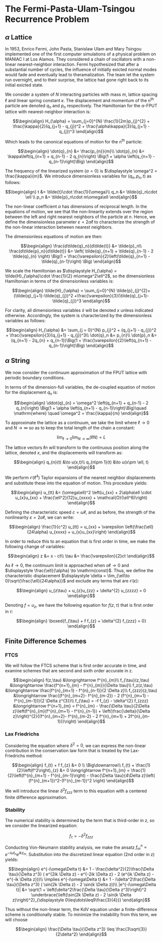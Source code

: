 # The Fermi-Pasta-Ulam-Tsingou Recurrence Problem

## $\alpha$ Lattice

In 1953, Enrico Fermi, John Pasta, Stanislaw Ulam and Mary Tsingou implemented one of the first computer simulations of a physical problem on MANIAC I at Los Alamos. They considered a chain of oscillators with a non-linear nearest-neighbor interaction. Fermi hypothesized that after a substantial number of cycles, the influence of initially exicted normal modes would fade and eventually lead to theramalization. The team let the system run overnight, and to their surprise, the lattice had gone right back to its initial exicted state.

We consider a system of $N$ interacting particles with mass $m$, lattice spacing $\ell$ and linear spring constant $\kappa$. The displacement and momentum of the $\mathrm{n^{th}}$ particle are denoted $q_{n}$ and $p_{n}$ respectively. The Hamiltonian for the $\alpha$-FPUT lattice with nearest-neighbor interaction is:

$$\begin{align} 
  H_{\alpha} = \sum_{j=0}^{N} \frac{1}{2m}p_{j}^{2} + \frac{\kappa}{2}(q_{j+1} - q_{j})^2 + \frac{\alpha\kappa}{3}(q_{j+1} - q_{j})^3
\end{align}$$

Which leads to the canonical equations of motion for the $n^{\mathrm{th}}$ particle:

$$\begin{align}
    \dot{q}_{n} &= \frac{p_{n}}{m}\\
    \dot{p}_{n} &= \kappa\left(q_{n+1} + q_{n-1} - 2 q_{n}\right)
        \Big(1 + \alpha \left(q_{n+1} - q_{n-1}\right)\Big)
\end{align}$$

The frequency of the linearized system $(\alpha = 0)$ is $\displaystyle \omega^2 = \frac{\kappa}{m}$. We introduce dimensionless variables for ($q_n,p_n,t$) as follows:

$$\begin{align}
    t &= \tilde{t}\cdot \frac{1}{\omega}\\
    q_n &= \tilde{q}_n\cdot \ell \\
    p_n &= \tilde{p}_n\cdot m\omega\ell
\end{align}$$

The non-linear coefficient $\alpha$ has dimensions of reciprocal length. In the equations of motion, we see that the non-linearity extends over the region between the left and right nearest neighbors of the particle at $n$. Hence, we define the dimensionless parameter $\displaystyle \varepsilon = 2\alpha\ell$ to characterize the strength of the non-linear interaction between nearest neighbors.

The dimensionless equations of motion are then:

$$\begin{align}
    \frac{d\tilde{q}_n}{d\tilde{t}} &= \tilde{p}_n\\
    \frac{d\tilde{p}_n}{d\tilde{t}} &= \left( \tilde{q}_{n+1} + \tilde{q}_{n-1} - 2 \tilde{q}_{n} \right)
    \Big(1 + \frac{\varepsilon}{2}\left(\tilde{q}_{n+1} - \tilde{q}_{n-1}\right) \Big)
\end{align}$$

We scale the Hamiltonian as $\displaystyle H_{\alpha} = \tilde{H}_{\alpha}\cdot \frac{1}{2} m\omega^2\ell^2$, so the dimensionless Hamiltonian in terms of the dimensionless variables is:

$$\begin{align}
\tilde{H}_{\alpha} = \sum_{j=0}^{N} \tilde{p}_{j}^{2}+(\tilde{q}_{j+1}-\tilde{q}_{j})^2 +\frac{\varepsilon}{3}(\tilde{q}_{j+1}-\tilde{q}_{j})^3
\end{align}$$

For clarity, all dimensionless variables $\tilde{x}$ will be denoted $x$ unless indicated otherwise. Accordingly, the system is characterized by the dimensionless variables as follows:

$$\begin{align}
H_{\alpha} &= \sum_{j = 0}^{N} p_{j}^2 + (q_{j+1} - q_{j})^2 + \frac{\varepsilon}{3}(q_{j+1} - q_{j})^3\\
\dot{q}_n &= p_{n}\\
\dot{p}_n &= (q_{n+1} - 2q_{n} + q_{n-1})\Big(1 + \frac{\varepsilon}{2}\left(q_{n+1} - q_{n-1}\right)\Big)
\end{align}$$

## $\alpha$ String

We now consider the continuum approximation of the FPUT lattice with periodic boundary conditions. 

In terms of the dimension-full variables, the de-coupled equation of motion for the displacement $q_{n}$ is:

$$\begin{align}
    \ddot{q}_{n} = \omega^2 \left(q_{n+1} + q_{n-1} - 2 q_{n}\right)
        \Big(1 + \alpha \left(q_{n+1} - q_{n-1}\right)\Big)\quad \mathrm{where} \quad \omega^2 = \frac{\kappa}{m}
\end{align}$$

To approximate the lattice as a continuum, we take the limit where $\ell\to 0$ and $N \to \infty$ so as to keep the total length of the chain a constant:

$$\lim_{\ell\to 0}\lim_{N\to\infty} \Big(\ell N\Big) = L$$

The lattice vectors $\ell n$ will transform to the continuous position along the lattice, denoted $x$, and the displacements will transform as:

$$\begin{align}
    q_{n}(t) &\to u(x,t)\\
    q_{n\pm 1}(t) &\to u(x\pm \ell, t)
\end{align}$$

We perform $\mathcal{O}(\ell^4)$ Taylor expansions of the nearest neighbor displacements and substitute these into the equation of motion. This procedure yields:

$$\begin{align}
    u_{tt} &= (\omega\ell)^2 \left(u_{xx} + 2\alpha\ell \cdot u_{x}u_{xx} + \frac{\ell^2}{12}u_{xxxx} + \mathcal{O}(\ell^6)\right)
\end{align}$$

Defining the characteristic speed $\displaystyle c = \omega\ell$, and as before, the strength of the nonlinearity $\varepsilon = 2\alpha\ell$, we can write:

$$\begin{align}
    \frac{1}{c^2} u_{tt} = u_{xx} + \varepsilon \left(\frac{\ell}{24\alpha} u_{xxxx} + u_{x}u_{xx}\right)
\end{align}$$

In order to reduce this to an equation that is first order in time, we make the following change of variables:

$$\begin{align}
    z &= x - ct\\
    \tau &= \frac{\varepsilon}{2}ct
\end{align}$$

As $\ell\to 0$, the continuum limit is approached when $\alpha\ell \to 0$ and $\displaystyle \frac{\ell}{\alpha} \to \mathrm{const}$. Thus, we define the characteristic displacement $\displaystyle \delta = \lim_{\ell\to 0}\sqrt{\frac{\ell}{24\alpha}}$ and exclude any terms that are $\mathcal{O}(\varepsilon)$: 

$$\begin{align}
    u_{z\tau} + u_{z}u_{zz} + \delta^{2} u_{zzzz} = 0 
\end{align}$$

Denoting $f = u_{z}$, we have the following equation for $f(z,\tau)$ that is first order in $\tau$:

$$\begin{align}
    \boxed{f_{\tau} + f f_{z} + \delta^{2} f_{zzz} = 0}
\end{align}$$


## Finite Difference Schemes

### FTCS

We will follow the FTCS scheme that is first order accurate in time, and examine schemes that are second and sixth order accurate in z.

$$\begin{align}
    f(z,\tau) 
    &\longrightarrow 
        f^{n}_{m}\\
    f_{\tau}(z,\tau) 
    &\longrightarrow 
        \frac{f^{n+1}_{m} - f^{n}_{m}}{\Delta \tau}\\
    f_z(z,\tau) 
    &\longrightarrow 
        \frac{f^{n}_{m+1} - f^{n}_{n-1}}{2 \Delta z}\\
    f_{zzz}(z,\tau) 
    &\longrightarrow 
        \frac{(f^{n}_{m+2}- f^{n}_{m-2}) - 2 (f^{n}_{m+1} -  f^{n}_{m-1})}{2 \Delta z^{3}}\\
     f_{\tau} = -f f_{z} - \delta^{2} f_{zzz}
    &\longrightarrow 
    f^{n+1}_{m} = f^{n}_{m}
    - \frac{\Delta \tau}{2\Delta z}\left(f^{n}_{m}(f^{n}_{m+1} - f^{n}_{n-1}) 
    + \left(\frac{\delta}{\Delta z}\right)^{2}{(f^{n}_{m+2}- f^{n}_{m-2} - 2 f^{n}_{m+1} + 2f^{n}_{m-1})}\right)
\end{align}$$

### Lax Friedrichs

Considering the equation where $\delta^2 = 0$, we can express the non-linear contribution in the conservation law form that is treated by the Lax-Friedrichs method:

$$\begin{align}
    f_{t} + f f_{z} &= 0 \\ \Big\downarrow\\ f_{t} + \frac{1}{2}\left(f^2\right)_{z} &= 0 \longrightarrow 
    f^{n+1}_{m} 
    = \frac{1}{2}\left(f^{n}_{m+1} - f^{n}_{m-1}\right) 
    - \frac{\Delta \tau}{4\Delta z}\left( (f^{n}_{m+1})^2-(f^{n}_{m-1})^2 \right)
\end{align}$$

We will introduce the linear $\delta^2 f_{zzz}$ term to this equation with a centered finite difference approximation.

### Stability

The numerical stability is determined by the term that is third-order in $z$, so we consider the linearized equation:

$$f_{\tau} = -\delta^2 f_{zzz}$$

Conducting Von-Neumann stability analysis, we make the ansatz $\displaystyle f_{m}^{n}\propto e^{-i\omega t_{n}}e^{ik z_{m}}$. Substitution into the discretized linear equation (2nd order in z) yields:

$$\begin{align}
    e^{-i\omega\Delta t} &= 1 - \frac{\delta^2}{2}\frac{\Delta \tau}{\Delta z^3}
    ( e^{2ik \Delta z} - e^{-2ik \Delta z} - 2 (e^{ik \Delta z} - e^{-ik \Delta z}))\\
    \implies e^{-i\omega\Delta t} &= 1 - i\delta^2\frac{\Delta \tau}{\Delta z^3}
    ( \sin(2k \Delta z) - 2 \sin(k \Delta z))\\
    |e^{-i\omega\Delta t}| &= \sqrt{1 + \left(\delta^2\frac{\Delta \tau}{\Delta z^3}\right)^2
    \underbrace{\left(\sin(2k \Delta z) - 2 \sin(k \Delta z)\right)^2}_{\displaystyle 0\leq\dots\leq9\frac{3}{4}}}
\end{align}$$

Thus without the non-linear term, the KdV equation under a finite-difference scheme is conditionally stable. To minimize the instability from this term, we will choose

$$\begin{align}
\frac{\Delta \tau}{\Delta z^3} \leq \frac{3\sqrt{3}}{2\delta^2}
\end{align}$$
